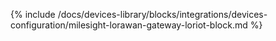 {% include /docs/devices-library/blocks/integrations/devices-configuration/milesight-lorawan-gateway-loriot-block.md %}
